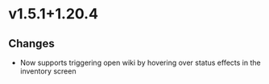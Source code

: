 # v1.5.1+1.20.4

## Changes

- Now supports triggering open wiki by hovering over status effects in the inventory screen
